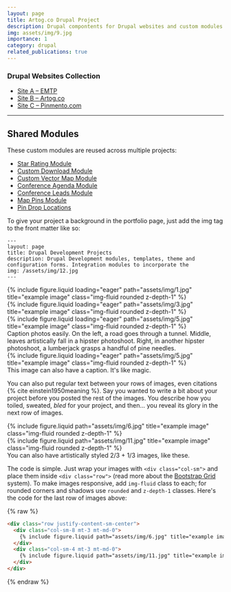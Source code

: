 ```yaml
---
layout: page
title: Artog.co Drupal Project
description: Drupal compontents for Drupal websites and custom modules that span the versions from 8.7 through to 11 modules / theme components and integrations.Below are the projects and notable contributions.
img: assets/img/9.jpg
importance: 1
category: drupal
related_publications: true
---
```


### Drupal Websites Collection

- [Site A – EMTP ](./emtp)
- [Site B – Artog.co](./artog-co)
- [Site C – Pinmento.com](./pinmento)

---

## Shared Modules

These custom modules are reused across multiple projects:

- [Star Rating Module](https://github.com/cryshansen/drupal_ratings)
- [Custom Download Module](https://github.com/cryshansen/custom_download)
- [Custom Vector Map Module](https://github.com/cryshansen/custom_vectormap)
- [Conference Agenda Module](https://github.com/cryshansen/conference_agenda)
- [Conference Leads Module](https://github.com/cryshansen/conference_leads)
- [Map Pins Module](https://github.com/cryshansen/map_pins)
- [Pin Drop Locations ](https://github.com/cryshansen/pin_drop_location)

To give your project a background in the portfolio page, just add the img tag to the front matter like so:

    ---
    layout: page
    title: Drupal Development Projects
    description: Drupal Development modules, templates, theme and configuration forms. Integration modules to incorporate the 
    img: /assets/img/12.jpg
    ---

<div class="row">
    <div class="col-sm mt-3 mt-md-0">
        {% include figure.liquid loading="eager" path="assets/img/1.jpg" title="example image" class="img-fluid rounded z-depth-1" %}
    </div>
    <div class="col-sm mt-3 mt-md-0">
        {% include figure.liquid loading="eager" path="assets/img/3.jpg" title="example image" class="img-fluid rounded z-depth-1" %}
    </div>
    <div class="col-sm mt-3 mt-md-0">
        {% include figure.liquid loading="eager" path="assets/img/5.jpg" title="example image" class="img-fluid rounded z-depth-1" %}
    </div>
</div>
<div class="caption">
    Caption photos easily. On the left, a road goes through a tunnel. Middle, leaves artistically fall in a hipster photoshoot. Right, in another hipster photoshoot, a lumberjack grasps a handful of pine needles.
</div>
<div class="row">
    <div class="col-sm mt-3 mt-md-0">
        {% include figure.liquid loading="eager" path="assets/img/5.jpg" title="example image" class="img-fluid rounded z-depth-1" %}
    </div>
</div>
<div class="caption">
    This image can also have a caption. It's like magic.
</div>

You can also put regular text between your rows of images, even citations {% cite einstein1950meaning %}.
Say you wanted to write a bit about your project before you posted the rest of the images.
You describe how you toiled, sweated, _bled_ for your project, and then... you reveal its glory in the next row of images.

<div class="row justify-content-sm-center">
    <div class="col-sm-8 mt-3 mt-md-0">
        {% include figure.liquid path="assets/img/6.jpg" title="example image" class="img-fluid rounded z-depth-1" %}
    </div>
    <div class="col-sm-4 mt-3 mt-md-0">
        {% include figure.liquid path="assets/img/11.jpg" title="example image" class="img-fluid rounded z-depth-1" %}
    </div>
</div>
<div class="caption">
    You can also have artistically styled 2/3 + 1/3 images, like these.
</div>

The code is simple.
Just wrap your images with `<div class="col-sm">` and place them inside `<div class="row">` (read more about the <a href="https://getbootstrap.com/docs/4.4/layout/grid/">Bootstrap Grid</a> system).
To make images responsive, add `img-fluid` class to each; for rounded corners and shadows use `rounded` and `z-depth-1` classes.
Here's the code for the last row of images above:

{% raw %}

```html
<div class="row justify-content-sm-center">
  <div class="col-sm-8 mt-3 mt-md-0">
    {% include figure.liquid path="assets/img/6.jpg" title="example image" class="img-fluid rounded z-depth-1" %}
  </div>
  <div class="col-sm-4 mt-3 mt-md-0">
    {% include figure.liquid path="assets/img/11.jpg" title="example image" class="img-fluid rounded z-depth-1" %}
  </div>
</div>
```

{% endraw %}
